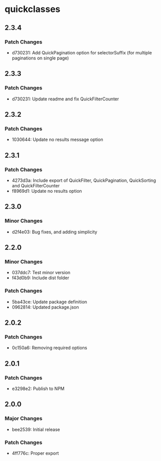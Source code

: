 # quickclasses

## 2.3.4

### Patch Changes

- d730231: Add QuickPagination option for selectorSuffix (for multiple paginations on single page)

## 2.3.3

### Patch Changes

- d730231: Update readme and fix QuickFilterCounter

## 2.3.2

### Patch Changes

- 1030644: Update no results message option

## 2.3.1

### Patch Changes

- 4273d3a: Include export of QuickFilter, QuickPagination, QuickSorting and QuickFilterCounter
- f8969d1: Update no results option

## 2.3.0

### Minor Changes

- d2f4e03: Bug fixes, and adding simplicity

## 2.2.0

### Minor Changes

- 037ddc7: Test minor version
- f43d0b9: Include dist folder

### Patch Changes

- 5ba43ce: Update package definition
- 0962814: Updated package.json

## 2.0.2

### Patch Changes

- 0c150a6: Removing required options

## 2.0.1

### Patch Changes

- e3298e2: Publish to NPM

## 2.0.0

### Major Changes

- bee2539: Initial release

### Patch Changes

- 4ff776c: Proper export
